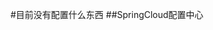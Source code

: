 <!--
 * @Description: 
 * @Author: Bluer
 * @Date: 2020-06-29 17:48:15
 * @LastEditTime: 2020-06-29 18:06:17
 * @LastEditors: Bluer
--> 
#目前没有配置什么东西
##SpringCloud配置中心